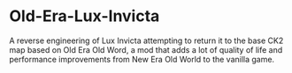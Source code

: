 # Old-Era-Lux-Invicta
A reverse engineering of Lux Invicta attempting to return it to the base CK2 map based on Old Era Old Word, a mod that adds a lot of quality of life and performance improvements from New Era Old World to the vanilla game.
